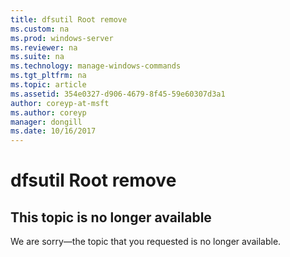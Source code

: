 ```yaml
---
title: dfsutil Root remove
ms.custom: na
ms.prod: windows-server
ms.reviewer: na
ms.suite: na
ms.technology: manage-windows-commands
ms.tgt_pltfrm: na
ms.topic: article
ms.assetid: 354e0327-d906-4679-8f45-59e60307d3a1
author: coreyp-at-msft
ms.author: coreyp
manager: dongill
ms.date: 10/16/2017
---
```


# dfsutil Root remove



## This topic is no longer available

We are sorry—the topic that you requested is no longer available.
